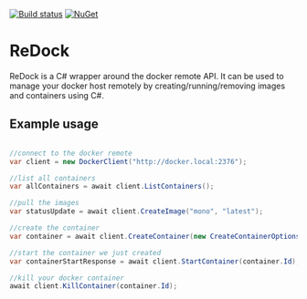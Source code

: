 [![Build status](https://ci.appveyor.com/api/projects/status/srwhwk2af60ikakc/branch/master?retina=true&passingText=master)](https://ci.appveyor.com/project/VQCommunications/redock/branch/master)
[![NuGet](http://img.shields.io/nuget/v/ReDock.svg?style=flat)](https://www.nuget.org/packages/reDock/)

# ReDock
ReDock is a C# wrapper around the docker remote API. It can be used to manage your docker host remotely by creating/running/removing images and containers using C#.

## Example usage

```csharp

//connect to the docker remote
var client = new DockerClient("http://docker.local:2376");

//list all containers
var allContainers = await client.ListContainers();

//pull the images
var statusUpdate = await client.CreateImage("mono", "latest");

//create the container
var container = await client.CreateContainer(new CreateContainerOptions("mono", true, new [] { 80, 443 }));

//start the container we just created
var containerStartResponse = await client.StartContainer(container.Id);

//kill your docker container
await client.KillContainer(container.Id);
```
